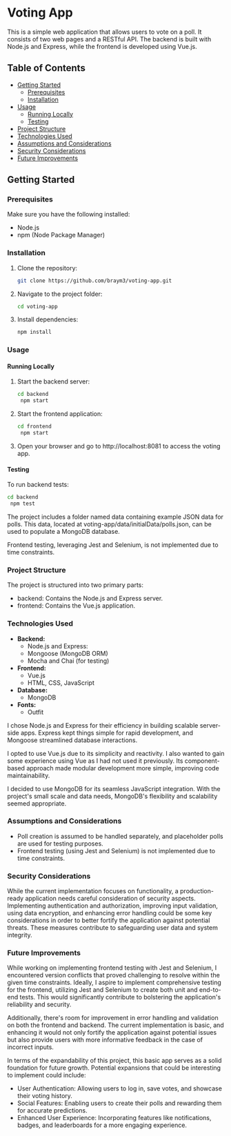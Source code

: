 # Voting App

This is a simple web application that allows users to vote on a poll. It consists of two web pages and a RESTful API. The backend is built with Node.js and Express, while the frontend is developed using Vue.js.

## Table of Contents

- [Getting Started](#getting-started)
  - [Prerequisites](#prerequisites)
  - [Installation](#installation)
- [Usage](#usage)
  - [Running Locally](#running-locally)
  - [Testing](#testing)
- [Project Structure](#project-structure)
- [Technologies Used](#technologies-used)
- [Assumptions and Considerations](#assumptions-and-considerations)
- [Security Considerations](#security-considerations)
- [Future Improvements](#future-improvements)

## Getting Started

### Prerequisites

Make sure you have the following installed:

- Node.js
- npm (Node Package Manager)

### Installation

1. Clone the repository:

   ```bash
   git clone https://github.com/braym3/voting-app.git

2. Navigate to the project folder:
   ```bash
   cd voting-app

3. Install dependencies:
   ```bash
   npm install

### Usage
#### Running Locally

1. Start the backend server:
   ```bash
   cd backend
    npm start
   
2. Start the frontend application:
   ```bash
   cd frontend
    npm start

3. Open your browser and go to http://localhost:8081 to access the voting app.

#### Testing

To run backend tests:
   ```bash
   cd backend
    npm test
```

The project includes a folder named data containing example JSON data for polls. This data, located at voting-app/data/initialData/polls.json, can be used to populate a MongoDB database.

Frontend testing, leveraging Jest and Selenium, is not implemented due to time constraints.

### Project Structure 
The project is structured into two primary parts:

- backend: Contains the Node.js and Express server.
- frontend: Contains the Vue.js application.

### Technologies Used
- **Backend:**
  - Node.js and Express: 
  - Mongoose (MongoDB ORM)
  - Mocha and Chai (for testing)
- **Frontend:**
  - Vue.js
  - HTML, CSS, JavaScript
- **Database:**
  - MongoDB
- **Fonts:**
  - Outfit
 
I chose Node.js and Express for their efficiency in building scalable server-side apps. Express kept things simple for rapid development, and Mongoose streamlined database interactions.

I opted to use Vue.js due to its simplicity and reactivity. I also wanted to gain some experience using Vue as I had not used it previously. Its component-based approach made modular development more simple, improving code maintainability.

I decided to use MongoDB for its seamless JavaScript integration. With the project's small scale and data needs, MongoDB's flexibility and scalability seemed appropriate.
 
### Assumptions and Considerations
- Poll creation is assumed to be handled separately, and placeholder polls are used for testing purposes.
- Frontend testing (using Jest and Selenium) is not implemented due to time constraints.

### Security Considerations
While the current implementation focuses on functionality, a production-ready application needs careful consideration of security aspects. Implementing authentication and authorization, improving input validation, using data encryption, and enhancing error handling could be some key considerations in order to better fortify the application against potential threats. These measures contribute to safeguarding user data and system integrity.

### Future Improvements

While working on implementing frontend testing with Jest and Selenium, I encountered version conflicts that proved challenging to resolve within the given time constraints. Ideally, I aspire to implement comprehensive testing for the frontend, utilizing Jest and Selenium to create both unit and end-to-end tests. This would significantly contribute to bolstering the application's reliability and security.

Additionally, there's room for improvement in error handling and validation on both the frontend and backend. The current implementation is basic, and enhancing it would not only fortify the application against potential issues but also provide users with more informative feedback in the case of incorrect inputs.

In terms of the expandability of this project, this basic app serves as a solid foundation for future growth. Potential expansions that could be interesting to implement could include:

- User Authentication: Allowing users to log in, save votes, and showcase their voting history.
- Social Features: Enabling users to create their polls and rewarding them for accurate predictions.
- Enhanced User Experience: Incorporating features like notifications, badges, and leaderboards for a more engaging experience.
